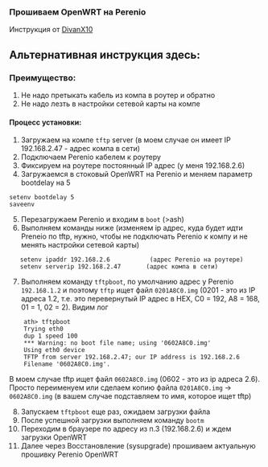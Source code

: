 ### Прошиваем OpenWRT на Perenio

Инструкция от [DivanX10](https://github.com/DivanX10/Openwrt-scripts-for-gateway-zhwg11lm/wiki/%D0%A1%D1%82%D0%B0%D0%B2%D0%B8%D0%BC-OpenWRT-%D0%BD%D0%B0-%D1%88%D0%BB%D1%8E%D0%B7-Perenio-PEACG01 "DivanX10") 

## Альтернативная инструкция здесь:

### Преимущество:
1. Не надо претыкать кабель из компа в роутер и обратно
2. Не надо лезть в настройки сетевой карты на компе

#### Процесс установки:
1. Загружаем на компе `tftp` server (в моем случае он имеет IP 192.168.2.47 - адрес компа в сети)
2. Подключаем Perenio кабелем к роутеру
3. Фиксируем на роутере постоянный IP адрес (у меня 192.168.2.6)
4. Загружаемся в стоковый OpenWRT на Perenio и меняем параметр bootdelay на 5
```
setenv bootdelay 5
saveenv
```
5. Перезагружаем Perenio и входим в `boot` (>ash)
6. Выполняем команды ниже (изменяем ip адрес, куда будет идти Preneio по tftp, нужно, чтобы не подключать Perenio к компу и не менять настройки сетевой карты)
```
   setenv ipaddr 192.168.2.6           (адрес Perenio на роутере)
   setenv serverip 192.168.2.47       (адрес компа в сети)
```
7.  Выполняем команду `tftpboot`, по умолчанию адрес у Perenio `192.168.1.2` и поэтому `tftp` ищет файл `0201A8C0.img` (0201 - это из IP адреса 1.2, т.е. это перевернутый IP адрес в  HEX, C0 = 192, A8 = 168, 01 = 1, 02 = 2). Видим лог
```
	ath> tftpboot
	Trying eth0
	dup 1 speed 100
	*** Warning: no boot file name; using '0602A8C0.img'
	Using eth0 device
	TFTP from server 192.168.2.47; our IP address is 192.168.2.6
	Filename '0602A8C0.img'.
```
В моем случае tftp ищет файл `0602A8C0.img` (0602 - это из ip адреса 2.6).
Просто  переименуем или сделаем копию файла `0201A8C0.img` -> `0602A8C0.img` (в вашем случае подставляем то имя, которое ищет tftp)

8. Запускаем `tftpboot` еще раз, ожидаем загрузки файла
9. После успешной загрузки выполняем команду `bootm`
10. Переходим в браузере по адресу из п.3 (192.168.2.6) и ждем загрузки OpenWRT
11. Далее через Восстановление (sysupgrade) прошиваем актуальную прошивку Perenio OpenWRT
